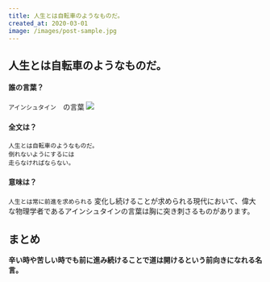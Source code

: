 ```yaml
---
title: 人生とは自転車のようなものだ。
created_at: 2020-03-01
image: /images/post-sample.jpg
---
```


<h2>人生とは自転車のようなものだ。</h2>
<h4>誰の言葉？</h4>

<code>アインシュタイン</code>　の言葉
<a target="_blank"  href="https://www.amazon.co.jp/gp/product/4797389168/ref=as_li_tl?ie=UTF8&camp=247&creative=1211&creativeASIN=4797389168&linkCode=as2&tag=genki001-22&linkId=cf0809a0ea5ea5966cd8d5eef042753d"><img border="0" src="//ws-fe.amazon-adsystem.com/widgets/q?_encoding=UTF8&MarketPlace=JP&ASIN=4797389168&ServiceVersion=20070822&ID=AsinImage&WS=1&Format=_SL250_&tag=genki001-22" ></a><img src="//ir-jp.amazon-adsystem.com/e/ir?t=genki001-22&l=am2&o=9&a=4797389168" width="1" height="1" border="0" alt="" style="border:none !important; margin:0px !important;" />

<h4>全文は？</h4>
<code>人生とは自転車のようなものだ。<br>倒れないようにするには<br>走らなければならない。</code>

<h4>意味は？</h4>
<code>人生とは常に前進を求められる</code>
変化し続けることが求められる現代において、偉大な物理学者であるアインシュタインの言葉は胸に突き刺さるものがあります。

<h2>まとめ</h2>
<strong>辛い時や苦しい時でも前に進み続けることで道は開けるという前向きになれる名言。</strong>